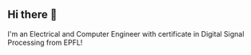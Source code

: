 ## Hi there 👋

I'm an Electrical and Computer Engineer with certificate in Digital Signal Processing from EPFL!
